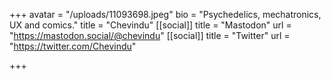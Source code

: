 +++
avatar = "/uploads/11093698.jpeg"
bio = "Psychedelics, mechatronics, UX and comics."
title = "Chevindu"
[[social]]
title = "Mastodon"
url = "https://mastodon.social/@chevindu"
[[social]]
title = "Twitter"
url = "https://twitter.com/Chevindu"

+++
